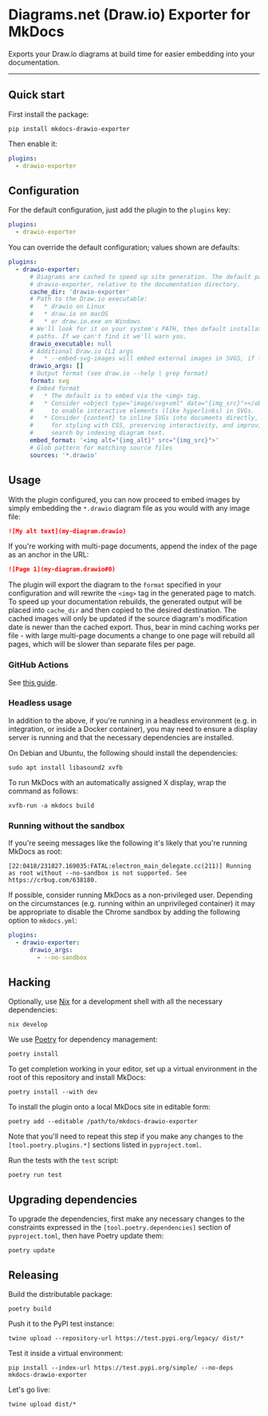 # Diagrams.net (Draw.io) Exporter for MkDocs

Exports your Draw.io diagrams at build time for easier embedding into your documentation.

---

## Quick start

First install the package:

```shell
pip install mkdocs-drawio-exporter
```

Then enable it:

```yaml
plugins:
  - drawio-exporter
```

## Configuration

For the default configuration, just add the plugin to the `plugins` key:

```yaml
plugins:
  - drawio-exporter
```

You can override the default configuration; values shown are defaults:

```yaml
plugins:
  - drawio-exporter:
      # Diagrams are cached to speed up site generation. The default path is
      # drawio-exporter, relative to the documentation directory.
      cache_dir: 'drawio-exporter'
      # Path to the Draw.io executable:
      #   * drawio on Linux
      #   * draw.io on macOS
      #   * or draw.io.exe on Windows
      # We'll look for it on your system's PATH, then default installation
      # paths. If we can't find it we'll warn you.
      drawio_executable: null
      # Additional Draw.io CLI args
      #   * --embed-svg-images will embed external images in SVGS, if format is "svg".
      drawio_args: []
      # Output format (see draw.io --help | grep format)
      format: svg
      # Embed format
      #   * The default is to embed via the <img> tag.
      #   * Consider <object type="image/svg+xml" data="{img_src}"></object>
      #     to enable interactive elements (like hyperlinks) in SVGs.
      #   * Consider {content} to inline SVGs into documents directly, useful
      #     for styling with CSS, preserving interactivity, and improving
      #     search by indexing diagram text.
      embed_format: '<img alt="{img_alt}" src="{img_src}">'
      # Glob pattern for matching source files
      sources: '*.drawio'
```

## Usage

With the plugin configured, you can now proceed to embed images by simply embedding the `*.drawio` diagram file as you would with any image file:

```markdown
![My alt text](my-diagram.drawio)
```

If you're working with multi-page documents, append the index of the page as an anchor in the URL:

```markdown
![Page 1](my-diagram.drawio#0)
```

The plugin will export the diagram to the `format` specified in your configuration and will rewrite the `<img>` tag in the generated page to match. To speed up your documentation rebuilds, the generated output will be placed into `cache_dir` and then copied to the desired destination. The cached images will only be updated if the source diagram's modification date is newer than the cached export. Thus, bear in mind caching works per file - with large multi-page documents a change to one page will rebuild all pages, which will be slower than separate files per page.

### GitHub Actions

See [this guide](./docs/github-actions.md).

### Headless usage

In addition to the above, if you're running in a headless environment (e.g. in integration, or inside a Docker container), you may need to ensure a display server is running and that the necessary dependencies are installed.

On Debian and Ubuntu, the following should install the dependencies:

```shell
sudo apt install libasound2 xvfb
```

To run MkDocs with an automatically assigned X display, wrap the command as follows:

```shell
xvfb-run -a mkdocs build
```

### Running without the sandbox

If you're seeing messages like the following it's likely that you're running MkDocs as root:

```text
[22:0418/231827.169035:FATAL:electron_main_delegate.cc(211)] Running as root without --no-sandbox is not supported. See https://crbug.com/638180.
```

If possible, consider running MkDocs as a non-privileged user. Depending on the circumstances (e.g. running within an unprivileged container) it may be appropriate to disable the Chrome sandbox by adding the following option to `mkdocs.yml`:

```yaml
plugins:
  - drawio-exporter:
      drawio_args:
        - --no-sandbox
```

## Hacking

Optionally, use [Nix](https://nix.dev/) for a development shell with all the necessary dependencies:

```shell
nix develop
```

We use [Poetry](https://python-poetry.org/) for dependency management:

```shell
poetry install
```

To get completion working in your editor, set up a virtual environment in the root of this repository and install MkDocs:

```shell
poetry install --with dev
```

To install the plugin onto a local MkDocs site in editable form:

```shell
poetry add --editable /path/to/mkdocs-drawio-exporter
```

Note that you'll need to repeat this step if you make any changes to the `[tool.poetry.plugins.*]` sections listed in `pyproject.toml`.

Run the tests with the `test` script:

```shell
poetry run test
```

## Upgrading dependencies

To upgrade the dependencies, first make any necessary changes to the constraints expressed in the `[tool.poetry.dependencies]` section of `pyproject.toml`, then have Poetry update them:

```shell
poetry update
```

## Releasing

Build the distributable package:

```shell
poetry build
```

Push it to the PyPI test instance:

```shell
twine upload --repository-url https://test.pypi.org/legacy/ dist/*
```

Test it inside a virtual environment:

```shell
pip install --index-url https://test.pypi.org/simple/ --no-deps mkdocs-drawio-exporter
```

Let's go live:

```shell
twine upload dist/*
```
